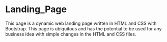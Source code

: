 # Landing_Page

This page is a dynamic web landing page written in HTML and CSS with Bootstrap. This page is ubiquitous and has the potential to be used for any business idea with simple changes in the HTML and CSS files. 

